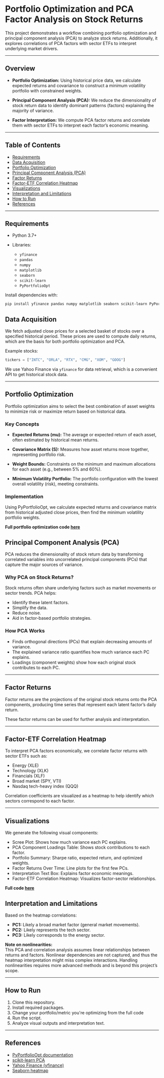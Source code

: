 # Portfolio Optimization and PCA Factor Analysis on Stock Returns

This project demonstrates a workflow combining portfolio optimization and principal component analysis (PCA) to analyze stock returns. Additionally, it explores correlations of PCA factors with sector ETFs to interpret underlying market drivers.

---

## Overview

- **Portfolio Optimization:** Using historical price data, we calculate expected returns and covariance to construct a minimum volatility portfolio with constrained weights.

- **Principal Component Analysis (PCA):** We reduce the dimensionality of stock return data to identify dominant patterns (factors) explaining the majority of variance.

- **Factor Interpretation:** We compute PCA factor returns and correlate them with sector ETFs to interpret each factor’s economic meaning.

---

## Table of Contents

- [Requirements](#requirements)  
- [Data Acquisition](#data-acquisition)  
- [Portfolio Optimization](#portfolio-optimization)  
- [Principal Component Analysis (PCA)](#principal-component-analysis-pca)  
- [Factor Returns](#factor-returns)  
- [Factor-ETF Correlation Heatmap](#factor-etf-correlation-heatmap)  
- [Visualizations](#visualizations)  
- [Interpretation and Limitations](#interpretation-and-limitations)  
- [How to Run](#how-to-run)  
- [References](#references)  

---

## Requirements

- Python 3.7+

- Libraries:
  - `yfinance`
  - `pandas`
  - `numpy`
  - `matplotlib`
  - `seaborn`
  - `scikit-learn`
  - `PyPortfolioOpt`

Install dependencies with:

```bash
pip install yfinance pandas numpy matplotlib seaborn scikit-learn PyPortfolioOpt
```

## Data Acquisition

We fetch adjusted close prices for a selected basket of stocks over a specified historical period. These prices are used to compute daily returns, which are the basis for both portfolio optimization and PCA.

Example stocks:

```python
tickers = ["INTC", "ORLA", "RTX", "CMG", "XOM", "GOOG"]
```

We use Yahoo Finance via `yfinance` for data retrieval, which is a convenient API to get historical stock data.

---

## Portfolio Optimization

Portfolio optimization aims to select the best combination of asset weights to minimize risk or maximize return based on historical data.

### Key Concepts

- **Expected Returns (mu):** The average or expected return of each asset, often estimated by historical mean returns.

- **Covariance Matrix (S):** Measures how asset returns move together, representing portfolio risk.

- **Weight Bounds:** Constraints on the minimum and maximum allocations for each asset (e.g., between 5% and 60%).

- **Minimum Volatility Portfolio:** The portfolio configuration with the lowest overall volatility (risk), meeting constraints.

### Implementation

Using PyPortfolioOpt, we calculate expected returns and covariance matrix from historical adjusted close prices, then find the minimum volatility portfolio weights.

**Full portfolio optimization code [here](https://github.com/k-dickinson/OptimizedPortfolioPCA/blob/main/portfolio_optimization.py)**


## Principal Component Analysis (PCA)

PCA reduces the dimensionality of stock return data by transforming correlated variables into uncorrelated principal components (PCs) that capture the major sources of variance.

### Why PCA on Stock Returns?

Stock returns often share underlying factors such as market movements or sector trends. PCA helps:

- Identify these latent factors.
- Simplify the data.
- Reduce noise.
- Aid in factor-based portfolio strategies.

### How PCA Works

- Finds orthogonal directions (PCs) that explain decreasing amounts of variance.
- The explained variance ratio quantifies how much variance each PC explains.
- Loadings (component weights) show how each original stock contributes to each PC.

---

## Factor Returns

Factor returns are the projections of the original stock returns onto the PCA components, producing time series that represent each latent factor’s daily return.

These factor returns can be used for further analysis and interpretation.

---

## Factor-ETF Correlation Heatmap

To interpret PCA factors economically, we correlate factor returns with sector ETFs such as:

- Energy (XLE)
- Technology (XLK)
- Financials (XLF)
- Broad market (SPY, VTI)
- Nasdaq tech-heavy index (QQQ)

Correlation coefficients are visualized as a heatmap to help identify which sectors correspond to each factor.

---

## Visualizations

We generate the following visual components:

- Scree Plot: Shows how much variance each PC explains.
- PCA Component Loadings Table: Shows stock contributions to each factor.
- Portfolio Summary: Sharpe ratio, expected return, and optimized weights.
- Factor Returns Over Time: Line plots for the first few PCs.
- Interpretation Text Box: Explains factor economic meanings.
- Factor-ETF Correlation Heatmap: Visualizes factor-sector relationships.

**Full code [here](https://github.com/k-dickinson/OptimizedPortfolioPCA/blob/main/pca.py)**

## Interpretation and Limitations

Based on the heatmap correlations:

- **PC1:** Likely a broad market factor (general market movements).
- **PC2:** Likely represents the tech sector.
- **PC3:** Likely corresponds to the energy sector.

**Note on nonlinearities:**  
This PCA and correlation analysis assumes linear relationships between returns and factors. Nonlinear dependencies are not captured, and thus the heatmap interpretation might miss complex interactions. Handling nonlinearities requires more advanced methods and is beyond this project’s scope.

---

## How to Run

1. Clone this repository.
2. Install required packages.
3. Change your portfolio/metric you're optimizing from the full code
4. Run the script.
5. Analyze visual outputs and interpretation text.

---

## References

- [PyPortfolioOpt documentation](https://pyportfolioopt.readthedocs.io/en/latest/)
- [scikit-learn PCA](https://scikit-learn.org/stable/modules/generated/sklearn.decomposition.PCA.html)
- [Yahoo Finance (yfinance)](https://pypi.org/project/yfinance/)
- [Seaborn heatmap](https://seaborn.pydata.org/generated/seaborn.heatmap.html)
